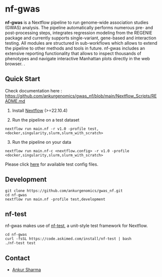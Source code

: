 # nf-gwas
**nf-gwas** is a Nextflow pipeline to run genome-wide association studies (GWAS) analysis. The pipeline automatically performs numerous pre- and post-processing steps, integrates regression modeling from the REGENIE package and currently supports single-variant, gene-based and interaction testing. All modules are structured in sub-workflows which allows to extend the pipeline to other methods and tools in future. nf-gwas includes an extensive reporting functionality that allows to inspect thousands of phenotypes and navigate interactive Manhattan plots directly in the web browser. .

## Quick Start

 Check documentation here : https://github.com/ankurgenomics/gwas_nf/blob/main/Nextflow_Scripts/README.md

1. Install [Nextflow](https://www.nextflow.io/docs/latest/getstarted.html#installation) (>=22.10.4)

2. Run the pipeline on a test dataset

```
nextflow run main.nf -r v1.0 -profile test,<docker,singularity,slurm,slurm_with_scratch>

```

3. Run the pipeline on your data

```
nextflow run main.nf-c <nextflow.config> -r v1.0 -profile <docker,singularity,slurm,slurm_with_scratch>
```

Please click [here](tests) for available test config files.

## Development

```
git clone https://github.com/ankurgenomics/gwas_nf.git
cd nf-gwas
nextflow run main.nf -profile test,development
```

## nf-test

nf-gwas makes use of [nf-test](https://github.com/askimed/nf-test), a unit-style test framework for Nextflow.

```
cd nf-gwas
curl -fsSL https://code.askimed.com/install/nf-test | bash
./nf-test test
```

##

## Contact

- [Ankur Sharma](mailto:ankur012@e.ntu.edu.sg)




